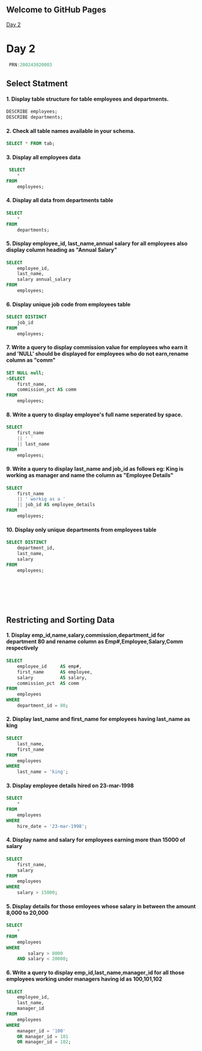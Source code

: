 ## Welcome to GitHub Pages


  [Day 2](#Day_2)

 
 # Day 2

   ```C
    PRN:200243020003
```
 ## Select Statment
 #### 1. Display table structure for table employees and departments.
 ```sql
DESCRIBE employees;
DESCRIBE departments;
```
#### 2. Check all table names available in your schema.
```sql
SELECT * FROM tab;
```
#### 3. Display all employees data
```sql
 SELECT
    *
FROM
    employees;
```
#### 4. Display all data from departments table
```sql
SELECT
    *
FROM
    departments;
```

#### 5. Display employee_id, last_name,annual salary for all employees also display column heading as "Annual Salary"
```sql
SELECT
    employee_id,
    last_name,
    salary annual_salary
FROM
    employees;
```

#### 6. Display unique job code from employees table
```sql
SELECT DISTINCT
    job_id
FROM
    employees;
```

#### 7. Write a query to display commission value for employees who earn it and 'NULL' should be displayed for employees who do not earn,rename column as "comm"
```sql
SET NULL null;
>SELECT
    first_name,
    commission_pct AS comm
FROM
    employees;
```

#### 8. Write a query to display employee's full name seperated by space.
```sql
SELECT
    first_name
    || ' '
    || last_name
FROM
    employees;
```

#### 9. Write a query to display last_name and job_id as follows eg: King is working as manager and name the column as "Employee Details"
```sql
SELECT
    first_name
    || ' workig as a '
    || job_id AS employee_details
FROM
    employees;
```

#### 10. Display only unique departments from employees table
```sql
SELECT DISTINCT
    department_id,
    last_name,
    salary
FROM
    employees;
```
<br>
<br>
<br>
<br>

## Restricting and Sorting Data

#### 1. Display emp_id,name,salary,commission,department_id for department 80 and rename column as Emp#,Employee,Salary,Comm respectively
```sql
SELECT
    employee_id     AS emp#,
    first_name      AS employee,
    salary          AS salary,
    commission_pct  AS comm
FROM
    employees
WHERE
    department_id = 80;
```


#### 2. Display last_name and first_name for employees having last_name as king
```sql
SELECT
    last_name,
    first_name
FROM
    employees
WHERE
    last_name = 'king';
```

#### 3. Display employee details hired on 23-mar-1998
```sql
SELECT
    *
FROM
    employees
WHERE
    hire_date = '23-mar-1998';
```

#### 4. Display name and salary for employees earning more than 15000 of salary
```sql
SELECT
    first_name,
    salary
FROM
    employees
WHERE
    salary > 15000;
```

#### 5. Display details for those emloyees whose salary in between the amount 8,000 to 20,000
```sql
SELECT
    *
FROM
    employees
WHERE
        salary > 8000
    AND salary < 20000;
```

#### 6. Write a query to display emp_id,last_name,manager_id for all those employees working under managers having id as 100,101,102
```sql
SELECT
    employee_id,
    last_name,
    manager_id
FROM
    employees
WHERE
    manager_id = '100'
    OR manager_id = 101
    OR manager_id = 102;
```
